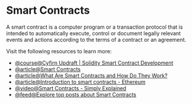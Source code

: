 # Smart Contracts

A smart contract is a computer program or a transaction protocol that is intended to automatically execute, control or document legally relevant events and actions according to the terms of a contract or an agreement.

Visit the following resources to learn more:

- [@course@Cyfirn Updraft | Solidity Smart Contract Development](https://updraft.cyfrin.io/courses/solidity)
- [@article@Smart Contracts](https://www.ibm.com/topics/smart-contracts)
- [@article@What Are Smart Contracts and How Do They Work?](https://chain.link/education/smart-contracts)
- [@article@Introduction to smart contracts - Ethereum](https://ethereum.org/en/smart-contracts/)
- [@video@Smart Contracts - Simply Explained](https://youtu.be/ZE2HxTmxfrI)
- [@feed@Explore top posts about Smart Contracts](https://app.daily.dev/tags/smart-contracts?ref=roadmapsh)

